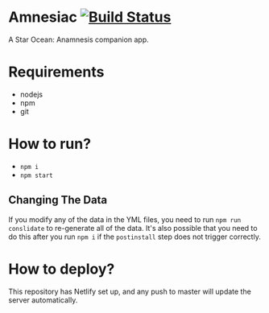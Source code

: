 
# Amnesiac [![Build Status](https://travis-ci.org/seiyria/anamnesiac.svg?branch=master)](https://travis-ci.org/seiyria/anamnesiac)

A Star Ocean: Anamnesis companion app.

# Requirements

* nodejs
* npm
* git

# How to run?

* `npm i`
* `npm start`

## Changing The Data

If you modify any of the data in the YML files, you need to run `npm run conslidate` to re-generate all of the data. It's also possible that you need to do this after you run `npm i` if the `postinstall` step does not trigger correctly.

# How to deploy?

This repository has Netlify set up, and any push to master will update the server automatically.